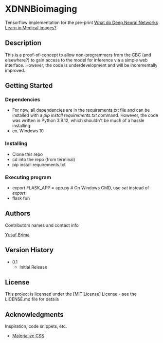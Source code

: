 # XDNNBioimaging

Tensorflow implementation for the pre-print [What do Deep Neural Networks Learn in Medical Images?](https://arxiv.org/abs/2208.00953)

## Description

This is a proof-of-concept to allow non-programmers from the CBC (and elsewhere?) to gain access to the model for inference via a simple web interface. However, the code is underdevelopment and will be incrementally improved.

## Getting Started

### Dependencies

* For now, all dependencies are in the requirements.txt file and can be installed with a *pip install requirements.txt* command. However, the code was written in Python 3.9.12, which shouldn't be much of a hassle installing.
* ex. Windows 10

### Installing

* Clone this repo
* cd into the repo (from terminal)
* pip install requirements.txt

### Executing program

* export FLASK_APP = app.py # On Windows CMD, use *set* instead of *export*
* flask fun


## Authors

Contributors names and contact info

[Yusuf Brima ](https://yusufbrima.github.io/)

## Version History


* 0.1
    * Initial Release

## License

This project is licensed under the [MIT License] License - see the LICENSE.md file for details

## Acknowledgments

Inspiration, code snippets, etc.
* [Materialize CSS](https://materializecss.com/)

